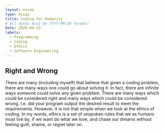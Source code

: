 ```yaml
---
layout: essay
type: essay
title: Coding for Humanity
# All dates must be YYYY-MM-DD format!
date: 2020-04-23
labels:
  - Programming
  - Coding
  - Ethics
  - Software Engineering
---
```


## Right and Wrong

There are many (including myself) that believe that given a coding problem, there are many ways one could go about solving it. In fact, there are infinite ways someone could solve any given problem. There are many ways which could be considered right and many ways which could be considered wrong. I.e. did your program output the desired result to meet the requirements. However, it is not that simple when we look at the ethics of coding. In my words, ethics is a set of unspoken rules that we as humans must live by, if we want do what we love, and chase our dreams without feeling guilt, shame, or regret later on. 
